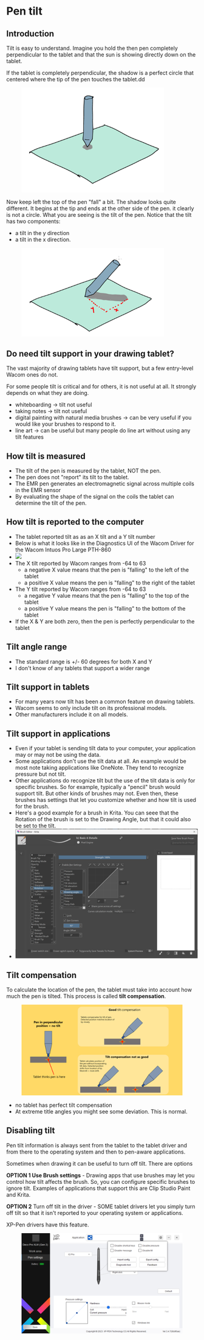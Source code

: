 # Pen tilt

## Introduction

Tilt is easy to understand. Imagine you hold the then pen completely perpendicular to the tablet and that the sun is showing directly down on the tablet.

If the tablet is completely perpendicular, the shadow is a perfect circle that centered where the tip of the pen touches the tablet.dd

<div align="left">

<figure><img src="../../.gitbook/assets/image (347).png" alt="" width="375"><figcaption></figcaption></figure>

</div>

Now keep left the top of the pen "fall" a bit. The shadow looks quite different. It begins at the tip and ends at the other side of the pen. it clearly is not a circle. What you are seeing is the tilt of the pen. Notice that the tilt has two components:

* a tilt in the y direction&#x20;
* a tilt in the x direction.

<div align="left">

<figure><img src="../../.gitbook/assets/image (72).png" alt="" width="375"><figcaption></figcaption></figure>

</div>

## Do need tilt support in your drawing tablet?

The vast majority of drawing tablets have tilt support, but a few entry-level Wacom ones do not.

For some people tilt is critical and for others, it is not useful at all. It strongly depends on what they are doing.

* whiteboarding -> tilt not  useful
* taking notes -> tilt not useful
* digital painting with natural media brushes -> can be very useful if you would like your brushes to respond to it.&#x20;
* line art -> can be useful but many people do line art without using any tilt features

## How tilt is measured

* The tilt of the pen is measured by the tablet, NOT the pen.
* The pen does not "report" its tilt to the tablet.
* The EMR pen generates an electromagnetic signal across multiple coils in the EMR sensor
* By evaluating the shape of the signal on the coils the tablet can determine the tilt of the pen.

## **How tilt is reported to the computer**

* The tablet reported tilt as as an X tilt and a Y tilt number
* Below is what it looks like in the Diagnostics UI of the Wacom Driver for the Wacom Intuos Pro Large PTH-860
* ![](<../../.gitbook/assets/Screenshot 2022-11-25 193023-annotated.png>)
* The X tilt reported by Wacom ranges from -64 to 63
  * a negative X value means that the pen is "falling" to the left of the tablet
  * a positive X value means the pen is "falling" to the right of the tablet
* The Y tilt reported by Wacom ranges from -64 to 63
  * a negative Y value means that the pen is "falling" to the top of the tablet
  * a positive Y value means the pen is "falling" to the bottom of the tablet
* If the X & Y are both zero, then the pen is perfectly perpendicular to the tablet

## **Tilt angle range**

* The standard range is +/- 60 degrees for both X and Y
* I don't know of any tablets that support a wider range

## **Tilt support in tablets**

* For many years now tilt has been a common feature on drawing tablets.&#x20;
* Wacom seems to only include tilt on its professional models.&#x20;
* Other manufacturers include it on all models.

## Tilt support in applications

* Even if your tablet is sending tilt data to your computer, your application may or may not be using the data.
* Some applications don't use the tilt data at all. An example would be most note taking applications like OneNote. They tend to recognize pressure but not tilt.
* Other applications do recognize tilt but the use of the tilt data is only for specific brushes. So for example, typically a "pencil" brush would support tilt. But other kinds of  brushes may not. Even then, these brushes has settings that let you customize whether and how tilt is used for the brush.
* Here's a good example for a brush in Krita. You can seee that the Rotation of the brush is set to the Drawing Angle, but that it could also be set to the tilt.
* ![](<../../.gitbook/assets/image (88).png>)



## Tilt compensation

To calculate the location of the pen, the tablet must take into account how much the pen is tilted. This process is called **tilt compensation**.&#x20;

<figure><img src="../../.gitbook/assets/image (1) (1).png" alt=""><figcaption></figcaption></figure>

* no tablet has perfect tilt compensation
* At extreme title angles you might see some deviation. This is normal.



## Disabling tilt

Pen tilt information is always sent from the tablet to the tablet driver and from there to the operating system and then to pen-aware applications.

Sometimes when drawing it can be useful to turn off tilt. There are options

**OPTION 1 Use Brush settings** - Drawing apps that use brushes may let you control how tilt affects the brush. So, you can configure specific brushes to ignore tilt. Examples of applications that support this are Clip Studio Paint and Krita.

**OPTION 2** Turn off tilt in the driver - SOME tablet drivers let you simply turn off tilt so that it isn't reported to your operating system or applications.

XP-Pen drivers have this feature.

<div align="left">

<figure><img src="../../.gitbook/assets/image (359).png" alt="" width="563"><figcaption></figcaption></figure>

</div>







&#x20;&#x20;

